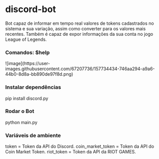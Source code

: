 # discord-bot
Bot capaz de informar em tempo real valores de tokens cadastrados no sistema e sua variação, assim como converter para os valores mais recentes.
Também é capaz de expor informações da sua conta no jogo League of Legends.

<h3>Comandos: $help</h3>
![image](https://user-images.githubusercontent.com/67207736/157734434-746aa294-a9a6-44b0-8d8a-bb890de97f8d.png)

<h3>Instalar dependências</h3>
pip install discord.py

<h3>Rodar o Bot</h3>
python main.py

<h3>Variáveis de ambiente</h3>
token = Token da API do Discord.
coin_market_token = Token da API do Coin Market Token.
riot_token = Token da API da RIOT GAMES.
